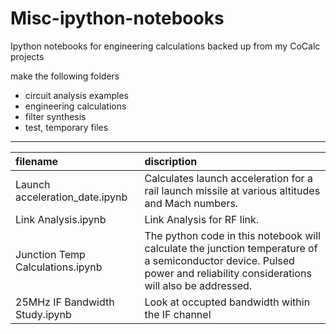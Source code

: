 # Misc-ipython-notebooks
Ipython notebooks for engineering calculations backed up from my CoCalc projects

make the following folders
- circuit analysis examples
- engineering calculations
- filter synthesis
- test, temporary files

***
| filename | discription |
|:----------|:-------------|
| Launch acceleration_date.ipynb | Calculates launch acceleration for a rail launch missile at various altitudes and Mach numbers. | 
| Link Analysis.ipynb | Link Analysis for RF link. |
| Junction Temp Calculations.ipynb | The python code in this notebook will calculate the junction temperature of a semiconductor device. Pulsed power and reliability considerations will also be addressed. |
| 25MHz IF Bandwidth Study.ipynb | Look at occupted bandwidth within the IF channel |

